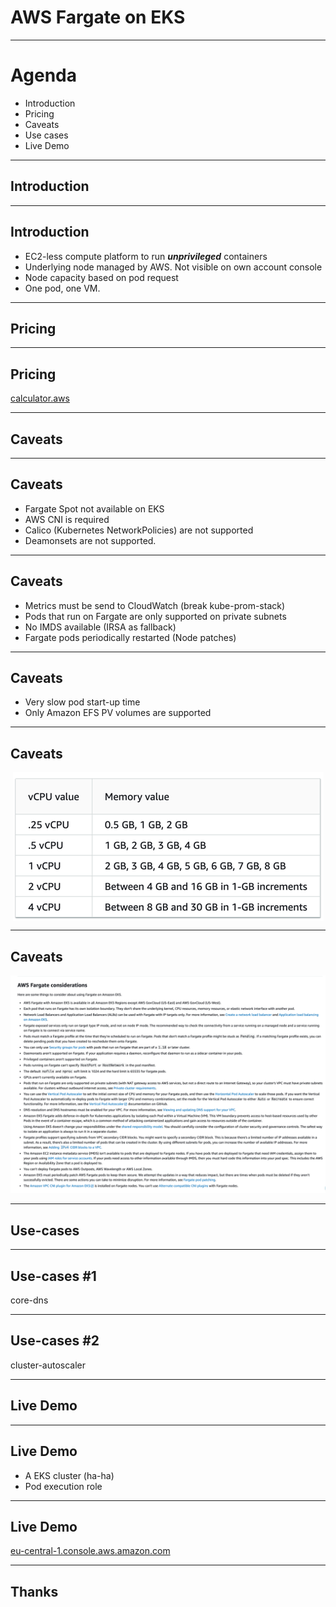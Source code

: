 <!--
theme: gaia
class: lead
-->
<style>
img[alt~="center"] {
  display: block;
  margin: 0 auto;
}
</style>

# AWS Fargate on EKS

---
<!-- theme: gaia -->
# Agenda

* Introduction
* Pricing
* Caveats
* Use cases
* Live Demo

---
<!--
theme: gaia
class: lead
-->

## Introduction

---
<!-- theme: gaia -->

## Introduction

* EC2-less compute platform to run **_unprivileged_** containers
* Underlying node managed by AWS. Not visible on own account console
* Node capacity based on pod request
* One pod, one VM.
---
<!--
theme: gaia
class: lead
-->

## Pricing

---
<!-- theme: gaia -->

## Pricing

[calculator.aws](https://calculator.aws/#/estimate?id=532c2dc7b44eddaf377b26a311c2c70bf7ac1338)

---
<!--
theme: gaia
class: lead
-->

## Caveats

---
<!-- theme: gaia -->

## Caveats

* Fargate Spot not available on EKS 
* AWS CNI is required
* Calico (Kubernetes NetworkPolicies) are not supported
* Deamonsets are not supported.

---
<!-- theme: gaia -->

## Caveats

* Metrics must be send to CloudWatch (break kube-prom-stack)
* Pods that run on Fargate are only supported on private subnets
* No IMDS available (IRSA as fallback)
* Fargate pods periodically restarted (Node patches)
---
<!-- theme: gaia -->

## Caveats

* Very slow pod start-up time
* Only Amazon EFS PV volumes are supported 

---
<!-- theme: gaia -->

## Caveats

![w:600 center](img_1.png)

---
<!-- theme: gaia -->

## Caveats

![w:900](img.png)

---
<!--
theme: gaia
class: lead
-->

## Use-cases

---
<!-- theme: gaia -->

## Use-cases #1

core-dns

---
<!-- theme: gaia -->

## Use-cases #2

cluster-autoscaler

---
<!--
theme: gaia
class: lead
-->

## Live Demo

---
<!-- theme: gaia -->

## Live Demo

* A EKS cluster (ha-ha)
* Pod execution role
---
<!-- theme: gaia -->

## Live Demo

[eu-central-1.console.aws.amazon.com](https://eu-central-1.console.aws.amazon.com/eks/home?region=eu-central-1#/clusters/jok-fargate-demo?selectedTab=cluster-compute-tab)

---
<!--
theme: gaia
class: lead
-->

## Thanks
